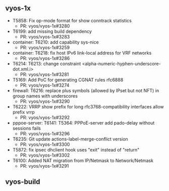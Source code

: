 ## vyos-1x
- T5858: Fix op-mode format for show conntrack statistics
   - PR: vyos/vyos-1x#3280
- T6199: add missing build dependency
   - PR: vyos/vyos-1x#3283
- container: T6210: add capability sys-nice
   - PR: vyos/vyos-1x#3259
- container: T6218: fix host IPv6 link-local address for VRF networks
   - PR: vyos/vyos-1x#3286
- T6214: T6213: change constraint <alpha-numeric-hyphen-underscore-dot.xml.i>
   - PR: vyos/vyos-1x#3281
- T5169: Add PoC for generating CGNAT rules rfc6888
   - PR: vyos/vyos-1x#3274
- firewall: T6216: replace plus symbols (allowed by IPset but not NFT) in group names with underscores
   - PR: vyos/vyos-1x#3290
- T6222: VRRP show prefix for long rfc3768-compatibility interfaces allow prefix vrrp
   - PR: vyos/vyos-1x#3292
- pppoe-server: T6141: T5364: PPPoE-server add pado-delay without sessions fails
   - PR: vyos/vyos-1x#3296
- T6235: Git update actions-label-merge-conflict version
   - PR: vyos/vyos-1x#3300
- T5872: fix ipsec dhclient hook uses "exit" instead of "return"
   - PR: vyos/vyos-1x#3302
- T6100: Added NAT migration from IP/Netmask to Network/Netmask
   - PR: vyos/vyos-1x#3291


## vyos-build

